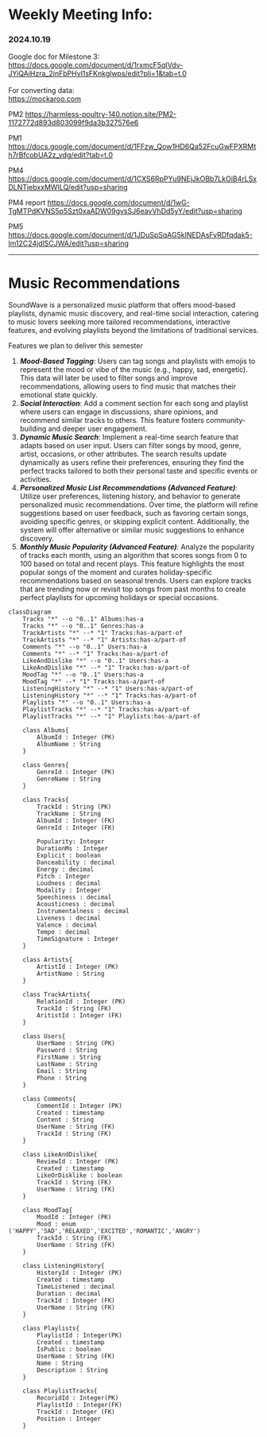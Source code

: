 # Weekly Meeting Info:

### 2024.10.19<br>
Google doc for Milestone 3:<br>
https://docs.google.com/document/d/1rxmcF5qIVdv-JYiQAiHzra_2inFbPHvl1sFKnkglwps/edit?pli=1&tab=t.0<br>
<br>
For converting data:<br>
https://mockaroo.com<br>

PM2
https://harmless-poultry-140.notion.site/PM2-1172772d893d803099f9da3b327576e6

PM1
https://docs.google.com/document/d/1FFzw_Qow1HD6Qa52FcuGwFPXRMth7rBfcobUA2z_vdg/edit?tab=t.0

PM4 
https://docs.google.com/document/d/1CXS6RpPYu9NEjJkOBb7LkOiB4rLSxDLNTjebxxMWILQ/edit?usp=sharing

PM4 report
https://docs.google.com/document/d/1wG-TgMTPdKVNS5p5Szt0xaADW09gvsSJ6eavVhDd5yY/edit?usp=sharing

PM5
https://docs.google.com/document/d/1JDuSpSqAG5kINEDAsFvRDfqdak5-lm12C24jdlSCJWA/edit?usp=sharing


------
# Music Recommendations
SoundWave is a personalized music platform that offers mood-based playlists, dynamic music discovery, and real-time social interaction, catering to music lovers seeking more tailored recommendations, interactive features, and evolving playlists beyond the limitations of traditional services.
 
Features we plan to deliver this semester
1. ***Mood-Based Tagging***: Users can tag songs and playlists with emojis to represent the mood or vibe of the music (e.g., happy, sad, energetic). This data will later be used to filter songs and improve recommendations, allowing users to find music that matches their emotional state quickly.
2. ***Social Interaction***: Add a comment section for each song and playlist where users can engage in discussions, share opinions, and recommend similar tracks to others. This feature fosters community-building and deeper user engagement.
3. ***Dynamic Music Search***: Implement a real-time search feature that adapts based on user input. Users can filter songs by mood, genre, artist, occasions, or other attributes. The search results update dynamically as users refine their preferences, ensuring they find the perfect tracks tailored to both their personal taste and specific events or activities.
4. ***Personalized Music List Recommendations (Advanced Feature)***: Utilize user preferences, listening history, and behavior to generate personalized music recommendations. Over time, the platform will refine suggestions based on user feedback, such as favoring certain songs, avoiding specific genres, or skipping explicit content. Additionally, the system will offer alternative or similar music suggestions to enhance discovery.
5. ***Monthly Music Popularity (Advanced Feature)***: Analyze the popularity of tracks each month, using an algorithm that scores songs from 0 to 100 based on total and recent plays. This feature highlights the most popular songs of the moment and curates holiday-specific recommendations based on seasonal trends. Users can explore tracks that are trending now or revisit top songs from past months to create perfect playlists for upcoming holidays or special occasions.

```mermaid
classDiagram
    Tracks "*" --o "0..1" Albums:has-a
    Tracks "*" --o "0..1" Genres:has-a
    TrackArtists "*" --* "1" Tracks:has-a/part-of
    TrackArtists "*" --* "1" Artists:has-a/part-of
    Comments "*" --o "0..1" Users:has-a
    Comments "*" --* "1" Tracks:has-a/part-of
    LikeAndDislike "*" --o "0..1" Users:has-a
    LikeAndDislike "*" --* "1" Tracks:has-a/part-of
    MoodTag "*" --o "0..1" Users:has-a
    MoodTag "*" --* "1" Tracks:has-a/part-of
    ListeningHistory "*" --* "1" Users:has-a/part-of
    ListeningHistory "*" --* "1" Tracks:has-a/part-of
    Playlists "*" --o "0..1" Users:has-a
    PlaylistTracks "*" --* "1" Tracks:has-a/part-of
    PlaylistTracks "*" --* "1" Playlists:has-a/part-of

    class Albums{
        AlbumId : Integer (PK)
        AlbumName : String
    }

    class Genres{
        GenreId : Integer (PK)
        GenreName : String
    }
 
    class Tracks{
        TrackId : String (PK)
        TrackName : String
        AlbumId : Integer (FK)
        GenreId : Integer (FK)
        
        Popularity: Integer
        DurationMs : Integer
        Explicit : boolean
        Danceability : decimal
        Energy : decimal
        Pitch : Integer
        Loudness : decimal
        Modality : Integer
        Speechiness : decimal
        Acousticness : decimal
        Instrumentalness : decimal
        Liveness : decimal
        Valence : decimal
        Tempo : decimal
        TimeSignature : Integer
    }
    
    class Artists{
        ArtistId : Integer (PK)
        ArtistName : String
    }

    class TrackArtists{
        RelationId : Integer (PK)
        TrackId : String (FK)
        AritistId : Integer (FK)
    }

    class Users{
        UserName : String (PK)
        Password : String
        FirstName : String
        LastName : String
        Email : String
        Phone : String
    }

    class Comments{
        CommentId : Integer (PK)
        Created : timestamp
        Content : String
        UserName : String (FK)
        TrackId : String (FK)
    }

    class LikeAndDislike{
        ReviewId : Integer (PK)
        Created : timestamp
        LikeOrDisklike : boolean
        TrackId : String (FK)
        UserName : String (FK)
    }

    class MoodTag{
        MoodId : Integer (PK)
        Mood : enum ('HAPPY','SAD','RELAXED','EXCITED','ROMANTIC','ANGRY')
        TrackId : String (FK)
        UserName : String (FK)
    }

    class ListeningHistory{
        HistoryId : Integer (PK)
        Created : timestamp
        TimeListened : decimal
        Duration : decimal
        TrackId : Integer (FK)
        UserName : String (FK)
    }
 
    class Playlists{
        PlaylistId : Integer(PK)
        Created : timestamp
        IsPublic : boolean
        UserName : String (FK)
        Name : String
        Description : String
    }

    class PlaylistTracks{
        RecoridId : Integer(PK)
        PlaylistId : Integer(FK)
        TrackId : Integer (FK)
        Position : Integer
    }
    
    
```
